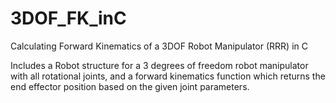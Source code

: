 # 3DOF_FK_inC
Calculating Forward Kinematics of a 3DOF Robot Manipulator (RRR) in C 

Includes a Robot structure for a 3 degrees of freedom robot manipulator with all rotational joints, and a forward kinematics function which returns the end effector position based on the given joint parameters.
